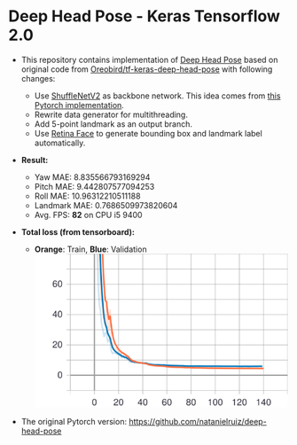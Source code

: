 # Deep Head Pose - Keras Tensorflow 2.0

- This repository contains implementation of [Deep Head Pose](https://arxiv.org/pdf/1710.00925v5.pdf) based on original code from [Oreobird/tf-keras-deep-head-pose](https://github.com/Oreobird/tf-keras-deep-head-pose) with following changes:
    + Use [ShuffleNetV2](https://arxiv.org/abs/1807.11164) as backbone network. This idea comes from [this Pytorch implementation](https://github.com/OverEuro/deep-head-pose-lite).
    + Rewrite data generator for multithreading.
    + Add 5-point landmark as an output branch.
    + Use [Retina Face](https://github.com/deepinsight/insightface) to generate bounding box and landmark label automatically.

- **Result:**
    + Yaw MAE: 8.835566793169294
    + Pitch MAE: 9.442807577094253
    + Roll MAE: 10.96312210511188
    + Landmark MAE: 0.7686509973820604
    + Avg. FPS: **82** on CPU i5 9400

- **Total loss (from tensorboard):**
    + **Orange**: Train, **Blue**: Validation
    ![epoch_loss](images/epoch_loss.svg)

- The original Pytorch version: https://github.com/natanielruiz/deep-head-pose